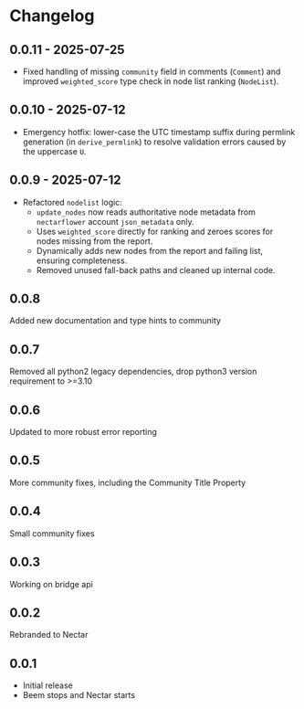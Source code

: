 # Changelog

## 0.0.11 - 2025-07-25

- Fixed handling of missing `community` field in comments (`Comment`) and improved `weighted_score` type check in node list ranking (`NodeList`).

## 0.0.10 - 2025-07-12

- Emergency hotfix: lower-case the UTC timestamp suffix during permlink generation (in `derive_permlink`) to resolve validation errors caused by the uppercase `U`.

## 0.0.9 - 2025-07-12

- Refactored `nodelist` logic:
  - `update_nodes` now reads authoritative node metadata from `nectarflower` account `json_metadata` only.
  - Uses `weighted_score` directly for ranking and zeroes scores for nodes missing from the report.
  - Dynamically adds new nodes from the report and failing list, ensuring completeness.
  - Removed unused fall-back paths and cleaned up internal code.

## 0.0.8

Added new documentation and type hints to community

## 0.0.7

Removed all python2 legacy dependencies, drop python3 version requirement to >=3.10

## 0.0.6

Updated to more robust error reporting

## 0.0.5

More community fixes, including the Community Title Property

## 0.0.4

Small community fixes

## 0.0.3

Working on bridge api

## 0.0.2

Rebranded to Nectar

## 0.0.1

- Initial release
- Beem stops and Nectar starts
